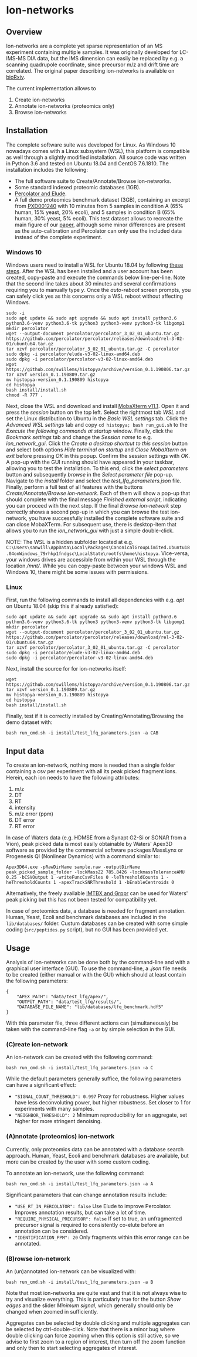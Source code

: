 # Ion-networks

## Overview

Ion-networks are a complete yet sparse representation of an MS experiment containing multiple samples. It was originally developed for LC-IMS-MS DIA data, but the IMS dimension can easily be replaced by e.g. a scanning quadrupole coordinate, since precursor m/z and drift time are correlated. The original paper describing ion-networks is available on [bioRxiv](TODO).

The current implementation allows to

1. Create ion-networks
2. Annotate ion-networks (proteomics only)
3. Browse ion-networks

## Installation

The complete software suite was developed for Linux. As Windows 10 nowadays comes with a Linux subsystem (WSL), this platform is compatible as well through a slightly modified installation. All source code was written in Python 3.6 and tested on Ubuntu 18.04 and CentOS 7.6.1810. The installation includes the following:

* The full software suite to Create/Annotate/Browse ion-networks.
* Some standard indexed proteomic databases (1GB).
* [Percolator and Elude](https://github.com/percolator/percolator).
* A full demo proteomics benchmark dataset (3GB), containing an excerpt from [PXD001240](http://proteomecentral.proteomexchange.org/cgi/GetDataset?ID=PXD001240) with 10 minutes from 5 samples in condition A (65% human, 15% yeast, 20% ecoli), and 5 samples in condition B (65% human, 30% yeast, 5% ecoli). This test dataset allows to recreate the main figure of our [paper](TODO), although some minor differences are present as the auto-calibration and Percolator can only use the included data instead of the complete experiment.

### Windows 10

Windows users need to install a WSL for Ubuntu 18.04 by following [these steps](https://docs.microsoft.com/en-us/windows/wsl/install-win10). After the WSL has been installed and a user account has been created, copy-paste and execute the commands below line-per-line. Note that the second line takes about 30 minutes and several confirmations requiring you to manually type *y*. Once the *auto-reboot* screen prompts, you can safely click yes as this concerns only a WSL reboot without affecting Windows.

```
sudo -i
sudo apt update && sudo apt upgrade && sudo apt install python3.6 python3.6-venv python3.6-tk python3 python3-venv python3-tk libgomp1
mkdir percolator
wget --output-document percolator/percolator_3_02_01_ubuntu.tar.gz https://github.com/percolator/percolator/releases/download/rel-3-02-01/ubuntu64.tar.gz
tar xzvf percolator/percolator_3_02_01_ubuntu.tar.gz -C percolator
sudo dpkg -i percolator/elude-v3-02-linux-amd64.deb
sudo dpkg -i percolator/percolator-v3-02-linux-amd64.deb
wget https://github.com/swillems/histopya/archive/version_0.1.190806.tar.gz
tar xzvf version_0.1.190809.tar.gz
mv histopya-version_0.1.190809 histopya
cd histopya
bash install/install.sh
chmod -R 777 .
```

Next, close the WSL and download and install [MobaXterm v11.1](https://mobaxterm.mobatek.net/download-home-edition.html). Open it and press the *session* button on the top left. Select the rightmost tab *WSL* and set the Linux distribution to Ubuntu in the *Basic WSL settings* tab. Click the *Advanced WSL settings* tab and copy ```cd histopya; bash run_gui.sh``` to the *Execute the following commands at startup* window. Finally, click the *Bookmark settings* tab and change the *Session name* to e.g. *ion_network_gui*. Click the *Create a desktop shortcut to this session* button and select both options *Hide terminal on startup* and *Close MobaXterm on exit* before pressing *OK* in this popup. Confirm the session settings with *OK*. A pop-up with the GUI running should have appeared in your taskbar, allowing you to test the installation. To this end, click the *select parameters* button and subsequently *browse* in the *Select parameter file* pop-up. Navigate to the *install* folder and select the *test_lfq_parameters.json* file. Finally, perform a full test of all features with the buttons *Create/Annotate/Browse ion-network*. Each of them will show a pop-up that should complete with the final message *Finished external script*, indicating you can proceed with the next step. If the final *Browse ion-network* step correctly shows a second pop-up in which you can browse the test ion-network, you have successfully installed the complete software suite and can close MobaXTerm. For subsequent use, there is desktop-item that allows you to run the *ion_network_gui* with just a simple double-click.

NOTE: The WSL is a hidden subfolder located at e.g. ```C:\Users\sanwill\AppData\Local\Packages\CanonicalGroupLimited.Ubuntu18.04onWindows_79rhkp1fndgsc\LocalState\rootfs\home\histopya```. Vice-versa, your windows drives are accessible from within your WSL through the location */mnt/*. While you can copy-paste between your windows WSL and Windows 10, there might be some issues with permissions.

### Linux

First, run the following commands to install all dependencies with e.g. *apt* on Ubuntu 18.04 (skip this if already satisfied):

```
sudo apt update && sudo apt upgrade && sudo apt install python3.6 python3.6-venv python3.6-tk python3 python3-venv python3-tk libgomp1
mkdir percolator
wget --output-document percolator/percolator_3_02_01_ubuntu.tar.gz https://github.com/percolator/percolator/releases/download/rel-3-02-01/ubuntu64.tar.gz
tar xzvf percolator/percolator_3_02_01_ubuntu.tar.gz -C percolator
sudo dpkg -i percolator/elude-v3-02-linux-amd64.deb
sudo dpkg -i percolator/percolator-v3-02-linux-amd64.deb
```

Next, install the source for for ion-networks itself:

```
wget https://github.com/swillems/histopya/archive/version_0.1.190806.tar.gz
tar xzvf version_0.1.190809.tar.gz
mv histopya-version_0.1.190809 histopya
cd histopya
bash install/install.sh
```

Finally, test if it is correctly installed by Creating/Annotating/Browsing the demo dataset with:

```
bash run_cmd.sh -i install/test_lfq_parameters.json -a CAB
```

## Input data

To create an ion-network, nothing more is needed than a single folder containing a csv per experiment with all its peak picked fragment ions. Herein, each ion needs to have the following  attributes:

1. m/z
2. DT
3. RT
4. intensity
5. m/z error (ppm)
6. DT error
7. RT error

In case of Waters data (e.g. HDMSE from a Synapt G2-Si or SONAR from a Vion), peak picked data is most easily obtainable by Waters' Apex3D software as provided by the commercial software packages MassLynx or Progenesis QI (Nonlinear Dynamics) with a command similar to:

```
Apex3D64.exe -pRawDirName sample.raw -outputDirName peak_picked_sample_folder -lockMassZ2 785.8426 -lockmassToleranceAMU 0.25 -bCSVOutput 1 -writeFuncCsvFiles 0 -leThresholdCounts 1 -heThresholdCounts 1 -apexTrackSNRThreshold 1 -bEnableCentroids 0
```

Alternatively, the freely available [IMTBX and Grppr](https://www.ncbi.nlm.nih.gov/pmc/articles/PMC5826643) can be used for Waters' peak picking but this has not been tested for compatibility yet.

In case of proteomics data, a database is needed for fragment annotation. Human, Yeast, Ecoli and benchmark databases are included in the ```lib/databases/``` folder. Custum databases can be created with some simple coding (```src/peptides.py``` script), but no GUI has been provided yet.

## Usage

Analysis of ion-networks can be done both by the command-line and with a graphical user interface (GUI). To use the command-line, a *.json* file needs to be created (either manual or with the GUI) which should at least contain the following parameters:

```
{
    "APEX_PATH": "data/test_lfq/apex/",
    "OUTPUT_PATH": "data/test_lfq/results/",
    "DATABASE_FILE_NAME": "lib/databases/lfq_benchmark.hdf5"
}
```

With this parameter file, three different actions can (simultaneously) be taken with the command-line flag ```-a``` or by simple selection in the GUI.

### (C)reate ion-network

An ion-network can be created with the following command:

```
bash run_cmd.sh -i install/test_lfq_parameters.json -a C
```

While the default parameters generally suffice, the following parameters can have a significant effect:

* ```"SIGNAL_COUNT_THRESHOLD": 0.997``` Proxy for robustness. Higher values have less deconvoluting power, but higher robustness. Set closer to 1 for experiments with many samples.
* ```"NEIGHBOR_THRESHOLD": 2``` Minimum reproducibility for an aggregate, set higher for more stringent denoising.

### (A)nnotate (proteomics) ion-network

Currently, only proteomics data can be annotated with a database search approach. Human, Yeast, Ecoli and benchmark databases are available, but more can be created by the user with some custom coding.

To annotate an ion-network, use the following command:

```
bash run_cmd.sh -i install/test_lfq_parameters.json -a A
```

Significant parameters that can change annotation results include:

* ```"USE_RT_IN_PERCOLATOR": false``` Use Elude to improve Percolator. Improves annotation results, but can take a lot of time.
* ```"REQUIRE_PHYSICAL_PRECURSOR": false``` If set to true, an unfragmented precursor signal is required to consistently co-elute before an annotation can be considered.
* ```"IDENTIFICATION_PPM": 20``` Only fragments within this error range can be annotated.

### (B)rowse ion-network

An (un)annotated ion-network can be visualized with:

```
bash run_cmd.sh -i install/test_lfq_parameters.json -a B
```

Note that most ion-networks are quite vast and that it is not always wise to try and visualize everything. This is particularly true for the button *Show edges* and the slider *Minimum signal*, which generally should only be changed when zoomed in sufficiently.

Aggregates can be selected by double clicking and multiple aggregates can be selected by ctrl-double-click. Note that there is a minor bug where double clicking can force zooming when this option is still active, so we advise to first zoom to a region of interest, then turn off the zoom function and only then to start selecting aggregates of interest.
